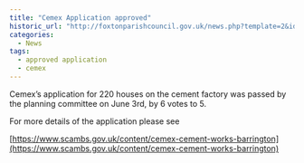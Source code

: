 ```yaml
---
title: "Cemex Application approved"
historic_url: "http://foxtonparishcouncil.gov.uk/news.php?template=2&id=300"
categories:
  - News
tags:
  - approved application
  - cemex
---
```


Cemex’s application for 220 houses on the cement factory was passed by the planning committee on June 3rd, by 6 votes to 5.

For more details of the application please see 

[https://www.scambs.gov.uk/content/cemex-cement-works-barrington](https://www.scambs.gov.uk/content/cemex-cement-works-barrington)